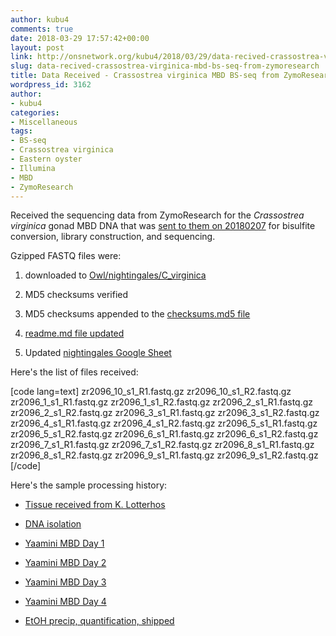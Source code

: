 ```yaml
---
author: kubu4
comments: true
date: 2018-03-29 17:57:42+00:00
layout: post
link: http://onsnetwork.org/kubu4/2018/03/29/data-recived-crassostrea-virginica-mbd-bs-seq-from-zymoresearch/
slug: data-recived-crassostrea-virginica-mbd-bs-seq-from-zymoresearch
title: Data Received - Crassostrea virginica MBD BS-seq from ZymoResearch
wordpress_id: 3162
author:
- kubu4
categories:
- Miscellaneous
tags:
- BS-seq
- Crassostrea virginica
- Eastern oyster
- Illumina
- MBD
- ZymoResearch
---
```


Received the sequencing data from ZymoResearch for the <em>Crassostrea virginica</em> gonad MBD DNA that was [sent to them on 20180207](http://onsnetwork.org/kubu4/2018/02/07/ethanol-precipitation-dna-quantification-c-virginica-mbd-dna-from-yaamini/) for bisulfite conversion, library construction, and sequencing.

Gzipped FASTQ files were:





  1. downloaded to [Owl/nightingales/C_virginica](http://owl.fish.washington.edu/nightingales/C_virginica)


  2. MD5 checksums verified


  3. MD5 checksums appended to the [checksums.md5 file](http://owl.fish.washington.edu/nightingales/C_virginica/checksums.md5)


  4. [readme.md file updated](http://owl.fish.washington.edu/nightingales/C_virginica/readme.md)


  5. Updated [nightingales Google Sheet](https://docs.google.com/spreadsheets/d/1_XqIOPVHSBVGscnjzDSWUeRL7HUHXfaHxVzec-I-8Xk/edit?usp=sharing)



Here's the list of files received:

[code lang=text]
zr2096_10_s1_R1.fastq.gz
zr2096_10_s1_R2.fastq.gz
zr2096_1_s1_R1.fastq.gz
zr2096_1_s1_R2.fastq.gz
zr2096_2_s1_R1.fastq.gz
zr2096_2_s1_R2.fastq.gz
zr2096_3_s1_R1.fastq.gz
zr2096_3_s1_R2.fastq.gz
zr2096_4_s1_R1.fastq.gz
zr2096_4_s1_R2.fastq.gz
zr2096_5_s1_R1.fastq.gz
zr2096_5_s1_R2.fastq.gz
zr2096_6_s1_R1.fastq.gz
zr2096_6_s1_R2.fastq.gz
zr2096_7_s1_R1.fastq.gz
zr2096_7_s1_R2.fastq.gz
zr2096_8_s1_R1.fastq.gz
zr2096_8_s1_R2.fastq.gz
zr2096_9_s1_R1.fastq.gz
zr2096_9_s1_R2.fastq.gz
[/code]

Here's the sample processing history:



  * [Tissue received from K. Lotterhos](http://onsnetwork.org/kubu4/2017/10/03/samples-received-c-virginica-gonad-tissue-from-katie-lotterhos/)


  * [DNA isolation](http://onsnetwork.org/kubu4/2017/11/14/dna-isolation-quantification-c-virginica-gonad-gdna/)


  * [Yaamini MBD Day 1](https://yaaminiv.github.io/Virginica-MBDSeq/)


  * [Yaamini MBD Day 2](https://yaaminiv.github.io/Virginica-MBDSeq-Day2/)


  * [Yaamini MBD Day 3](https://yaaminiv.github.io/Virginica-MBDSeq-Day3/)


  * [Yaamini MBD Day 4](https://yaaminiv.github.io/Virginica-MBDSeq-Day4/)


  * [EtOH precip, quantification, shipped](http://onsnetwork.org/kubu4/2018/02/07/ethanol-precipitation-dna-quantification-c-virginica-mbd-dna-from-yaamini/)


